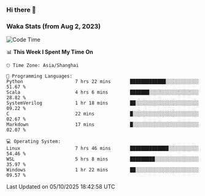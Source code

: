 ### Hi there 👋

### Waka Stats (from Aug 2, 2023)

<!--START_SECTION:waka-->
![Code Time](http://img.shields.io/badge/Code%20Time-1%2C102%20hrs%2043%20mins-blue)

📊 **This Week I Spent My Time On** 

```text
🕑︎ Time Zone: Asia/Shanghai

💬 Programming Languages: 
Python                   7 hrs 22 mins       █████████████░░░░░░░░░░░░   51.67 % 
Scala                    4 hrs 6 mins        ███████░░░░░░░░░░░░░░░░░░   28.82 % 
SystemVerilog            1 hr 18 mins        ██░░░░░░░░░░░░░░░░░░░░░░░   09.22 % 
C                        22 mins             █░░░░░░░░░░░░░░░░░░░░░░░░   02.67 % 
Markdown                 17 mins             █░░░░░░░░░░░░░░░░░░░░░░░░   02.07 % 

💻 Operating System: 
Linux                    7 hrs 46 mins       ██████████████░░░░░░░░░░░   54.46 % 
WSL                      5 hrs 8 mins        █████████░░░░░░░░░░░░░░░░   35.97 % 
Windows                  1 hr 22 mins        ██░░░░░░░░░░░░░░░░░░░░░░░   09.57 % 
```


 Last Updated on 05/10/2025 18:42:58 UTC
<!--END_SECTION:waka-->
